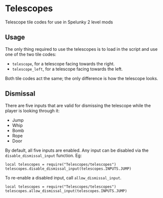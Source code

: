 # Telescopes
Telescope tile codes for use in Spelunky 2 level mods

## Usage

The only thing required to use the telescopes is to load in the script and use one of the two tile codes:
- `telescope`, for a telescope facing towards the right.
- `telescope_left`, for a telescope facing towards the left.

Both tile codes act the same; the only difference is how the telescope looks.

## Dismissal

There are five inputs that are valid for dismissing the telescope while the player is looking through it:
- Jump
- Whip
- Bomb
- Rope
- Door

By default, all five inputs are enabled. Any input can be disabled via the `disable_dismissal_input`
function. Eg:

```
local telescopes = require("Telescopes/telescopes")
telescopes.disable_dismissal_input(telescopes.INPUTS.JUMP)
```

To re-enable a disabled input, call `allow_dismissal_input`.

```
local telescopes = require("Telescopes/telescopes")
telescopes.allow_dismissal_input(telescopes.INPUTS.JUMP)
```
